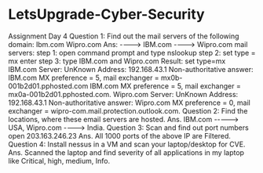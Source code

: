 # LetsUpgrade-Cyber-Security
Assignment Day 4
Question 1:
Find out the mail servers of the following domain:
Ibm.com
Wipro.com
Ans: 
----> IBM.com ----> Wipro.com mail servers: step 1: open command prompt and type nslookup step 2: set type = mx enter step 3: type IBM.com and Wipro.com 
Result:
set type=mx IBM.com Server: UnKnown Address: 192.168.43.1
Non-authoritative answer: IBM.com MX preference = 5, mail exchanger = mx0b-001b2d01.pphosted.com IBM.com MX preference = 5, mail exchanger = mx0a-001b2d01.pphosted.com.
Wipro.com Server: UnKnown Address: 192.168.43.1
Non-authoritative answer: Wipro.com MX preference = 0, mail exchanger = wipro-com.mail.protection.outlook.com.
Question 2:
 Find the locations, where these email servers are hosted.
Ans. IBM.com -----> USA, Wipro.com ----> India.
Question 3:
Scan and find out port numbers open 203.163.246.23
Ans. All 1000 ports of the above IP are Filtered.
Question 4:
Install nessus in a VM and scan your laptop/desktop for CVE.
Ans. Scanned the laptop and find severity of all applications in my laptop like Critical, high, medium, Info.
